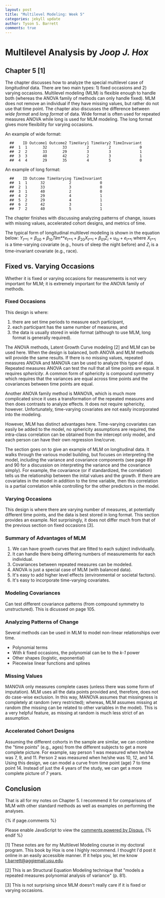 ```yaml
---
layout: post
title: "Multilevel Modeling: Week 5"
categories: jekyll update
author: Tyson S. Barrett
comments: true
---
```


Multilevel Analysis by *Joop J. Hox*
====================================

Chapter 5 [1]
-------------

The chapter discusses how to analyze the special multilevel case of
*longitudinal* data. There are two main types: 1) fixed occasions and 2)
varying occasions. Multilevel modeling (MLM) is flexible enough to
handle both (whereas the ANOVA family of methods can only handle fixed).
MLM does not remove an individual if they have missing values, but
rather do not use that time point. The chapter also discusses the
difference between *wide format* and *long format* of data. Wide format
is often used for repeated measures ANOVA while long is used for MLM
modeling. The long format gives more flexibility for varying occasions.

An example of wide format:

      ##    ID Outcome1 Outcome2 TimeVary1 TimeVary2 TimeInvariant
      ##  1  1       32       33         2         2             0
      ##  2  2       33       29         3         3             1
      ##  3  3       40       42         2         3             1
      ##  4  4       29       35         4         5             0

An example of long format:

      ##    ID Outcome TimeVarying TimeInvariant
      ##  1  1      32           2             0
      ##  2  1      33           3             0
      ##  3  1      40           2             0
      ##  4  2      29           4             1
      ##  5  2      29           4             1
      ##  6  2      42           3             1
      ##  7  2      40           5             1

The chapter finishes with discussing analyzing patterns of change,
issues with missing values, accelerated cohort designs, and metrics of
time.

The typical form of longitudinal multilevel modeling is shown in the
equation below:
*Y*<sub>*t**i*</sub> = *β*<sub>00</sub> + *β*<sub>10</sub>*T**i**m**e*<sub>*t**i*</sub> + *β*<sub>20</sub>*X*<sub>*t**i*</sub> + *β*<sub>01</sub>*Z*<sub>*i*</sub> + *u*<sub>0*i*</sub> + *e*<sub>*t**i*</sub>
 where *X*<sub>*t**i*</sub> is a time-varying covariate (e.g., hours of
sleep the night before) and *Z*<sub>*i*</sub> is a time-invariant
covariate (e.g., race).

Fixed vs. Varying Occasions
---------------------------

Whether it is fixed or varying occasions for measurements is not very
important for MLM; it is extremely important for the ANOVA family of
methods.

### Fixed Occasions

This design is where:

1.  there are set time periods to measure each participant,
2.  each participant has the same number of measures, and
3.  the data is usually stored in wide format (although to use MLM, long
    format is generally required).

The ANOVA methods, Latent Growth Curve modeling [2] and MLM can be used
here. When the design is balanced, both ANOVA and MLM methods will
provide the same results. If there is no missing values, repeated
measures ANOVA and MANOVA can be used to analyze this type of data.
Repeated measures ANOVA can test the null that all time points are
equal. It requires *sphericity*. A common form of sphericity is compound
symmetry which requires that the variances are equal across time points
and the covariances between time points are equal.

Another ANOVA family method is MANOVA, which is much more complicated
since it uses a transformation of the repeated measures and then does
contrasts to analyze effects. It does not require sphericity, however.
Unfortunately, time-varying covariates are not easily incorporated into
the modeling.

However, MLM has distinct advantages here. Time-varying covariates can
easily be added to the model, no sphericity assumptions are required,
the intra-class correlation can be obtained from the intercept only
model, and each person can have their own regression line/curve.

The section goes on to give an example of MLM on longitudinal data. It
walks through the various model building, but focuses on interpreting
the model, including the variance and covariance components (see page 89
and 90 for a discussion on interpreting the variance and the covariance
simply). For example, the covariance (or if standardized, the
correlation) tells us the relationship between the inital values and the
growth. If there are covariates in the model in addition to the time
variable, then this correlation is a partial correlation while
controlling for the other predictors in the model.

### Varying Occasions

This design is where there are varying number of measures, at
potentially different time points, and the data is best stored in long
format. This section provides an example. Not surprisingly, it does not
differ much from that of the previous section on fixed occasions [3].

### Summary of Advantages of MLM

1.  We can have growth curves that are fitted to each
    subject individually.
2.  It can handle there being differing numbers of measurements for
    each individual.
3.  Covariances between repeated measures can be modeled.
4.  ANOVA is just a special case of MLM (with balanced data).
5.  It's easy to add higher level effects (environmental or
    societal factors).
6.  It's easy to incorporate time-varying covariates.

### Modeling Covariances

Can test different covariance patterns (from compound symmetry to
unstructured). This is dicussed on page 105.

### Analyzing Patterns of Change

Several methods can be used in MLM to model non-linear relationships
over time.

-   Polynomial terms
-   With *k* fixed occasions, the polynomial can be to the *k-1* power
-   Other shapes (logistic, exponential)
-   Piecewise linear functions and splines

### Missing Values

MANOVA only measures complete cases (unless there was some form of
imputation). MLM uses all the data points provided and, therefore, does
not do case-wise exclusion. In this way, MANOVA assumes that missingness
is completely at random (very restricted); whereas, MLM assumes missing
at random (the missing can be related to other variables in the model).
This is a very helpful feature, as missing at random is much less strict
of an assumption.

### Accelerated Cohort Designs

Assuming the different cohorts in the sample are similar, we can combine
the "time points" (e.g., ages) from the different subjects to get a more
complete picture. For example, say person 1 was measured when he/she was
7, 9, and 11. Person 2 was measured when he/she was 10, 12, and 14.
Using this design, we can model a curve from time point (age) 7 to time
point 14. Instead of just the 4 years of the study, we can get a more
complete picture of 7 years.

Conclusion
----------

That is all for my notes on Chapter 5. I recommend it for comparisons of
MLM with other standard methods as well as examples on performing the
analyses.

{% if page.comments %} 
<div id="disqus_thread"></div>
<script>
    /**
     *  RECOMMENDED CONFIGURATION VARIABLES: EDIT AND UNCOMMENT THE SECTION BELOW TO INSERT DYNAMIC VALUES FROM YOUR PLATFORM OR CMS.
     *  LEARN WHY DEFINING THESE VARIABLES IS IMPORTANT: https://disqus.com/admin/universalcode/#configuration-variables
     */
    /*
    var disqus_config = function () {
        this.page.url = page.url;  // Replace PAGE_URL with your page's canonical URL variable
        this.page.identifier = page.identifer; // Replace PAGE_IDENTIFIER with your page's unique identifier variable
    };
    */
    (function() {  // DON'T EDIT BELOW THIS LINE
        var d = document, s = d.createElement('script');
        
        s.src = '//tysonstanley.disqus.com/embed.js';
        
        s.setAttribute('data-timestamp', +new Date());
        (d.head || d.body).appendChild(s);
    })();
</script>
<noscript>Please enable JavaScript to view the <a href="https://disqus.com/?ref_noscript" rel="nofollow">comments powered by Disqus.</a></noscript>
{% endif %}




[1] These notes are for my Multilevel Modeling course in my doctoral
program. This book by Hox is one I highly recommend. I thought I'd post
it online in an easily accessible manner. If it helps you, let me know
<t.barrett@aggiemail.usu.edu>.

[2] This is an Structural Equation Modeling technique that "models a
repeated measures polynomial analysis of variance" (p. 81).

[3] This is not surprising since MLM doesn't really care if it is fixed
or varying occasions.
